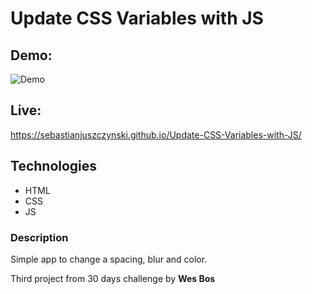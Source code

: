 # Update CSS Variables with JS
## Demo:
![Demo](demo/demo.gif)
## Live:
https://sebastianjuszczynski.github.io/Update-CSS-Variables-with-JS/
## Technologies
- HTML
- CSS
- JS
### Description
Simple app to change a spacing, blur and color.


Third project from 30 days challenge by **Wes Bos**
